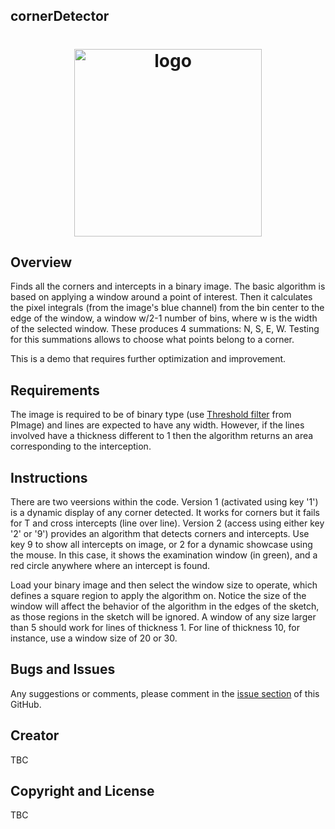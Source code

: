 ## cornerDetector

<h1 align="center">
    <img src="./cornerDetector/SampleResults/v2_allCorners_DisplayFalse.png.png" alt="logo" width="300">
  <br>
</h1>

## Overview

Finds all the corners and intercepts in a binary image. The basic algorithm is based on applying a window around a point of interest. Then it calculates the pixel integrals (from the image's blue channel) from the bin center to the edge of the window, a window w/2-1 number of bins, where w is the width of the selected window. These produces 4 summations: N, S, E, W. Testing for this summations allows to choose what points belong to a corner. 

This is a demo that requires further optimization and improvement. 

## Requirements

The image is required to be of binary type (use [Threshold filter](https://processing.org/reference/PImage_filter_.html) from PImage) and lines are expected to have any width. However, if the lines involved have a thickness different to 1 then the algorithm returns an area corresponding to the interception.

## Instructions

There are two veersions within the code. Version 1 (activated using key '1') is a dynamic display of any corner detected. It works for corners but it fails for T and cross intercepts (line over line). Version 2 (access using either key '2' or '9') provides an algorithm that detects corners and intercepts. Use key 9 to show all intercepts on image, or 2 for a dynamic showcase using the mouse. In this case, it shows the examination window (in green), and a red circle anywhere where an intercept is found.

Load your binary image and then select the window size to operate, which defines a square region to apply the algorithm on. Notice the size of the window will affect the behavior of the algorithm in the edges of the sketch, as those regions in the sketch will be ignored. A window of any size larger than 5 should work for lines of thickness 1. For line of thickness 10, for instance, use a window size of 20 or 30.

## Bugs and Issues

Any suggestions or comments, please comment in the [issue section](https://github.com/kfrajer/cornerDetector/issues) of this GitHub.

## Creator

TBC

## Copyright and License

TBC
